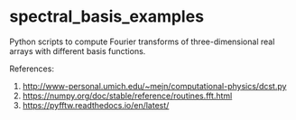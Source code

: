 # spectral_basis_examples
 Python scripts to compute Fourier transforms of three-dimensional real arrays with different basis functions. 
 
 
 
 References:
 1) http://www-personal.umich.edu/~mejn/computational-physics/dcst.py
 2) https://numpy.org/doc/stable/reference/routines.fft.html
 3) https://pyfftw.readthedocs.io/en/latest/
